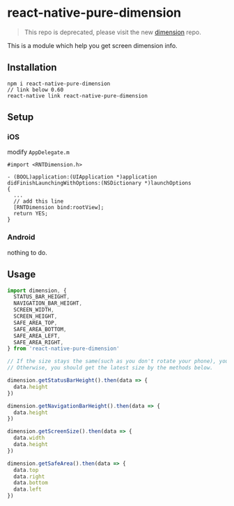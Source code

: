 # react-native-pure-dimension

> This repo is deprecated, please visit the new [dimension](https://github.com/react-native-hero/dimension) repo.

This is a module which help you get screen dimension info.

## Installation

```
npm i react-native-pure-dimension
// link below 0.60
react-native link react-native-pure-dimension
```

## Setup

### iOS

modify `AppDelegate.m`

```oc
#import <RNTDimension.h>

- (BOOL)application:(UIApplication *)application didFinishLaunchingWithOptions:(NSDictionary *)launchOptions
{
  ...
  // add this line
  [RNTDimension bind:rootView];
  return YES;
}
```

### Android

nothing to do.

## Usage

```js
import dimension, {
  STATUS_BAR_HEIGHT,
  NAVIGATION_BAR_HEIGHT,
  SCREEN_WIDTH,
  SCREEN_HEIGHT,
  SAFE_AREA_TOP,
  SAFE_AREA_BOTTOM,
  SAFE_AREA_LEFT,
  SAFE_AREA_RIGHT,
} from 'react-native-pure-dimension'

// If the size stays the same(such as you don't rotate your phone), you can use the constants.
// Otherwise, you should get the latest size by the methods below.

dimension.getStatusBarHeight().then(data => {
  data.height
})

dimension.getNavigationBarHeight().then(data => {
  data.height
})

dimension.getScreenSize().then(data => {
  data.width
  data.height
})

dimension.getSafeArea().then(data => {
  data.top
  data.right
  data.bottom
  data.left
})
```
